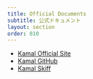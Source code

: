 ```yaml
---
title: Official Documents
subtitle: 公式ドキュメント
layout: section
order: 010
---
```


* [Kamal Official Site](https://kamal-deploy.org)
* [Kamal GitHub](https://github.com/basecamp/kamal)
* [Kamal Skiff](https://github.com/basecamp/kamal-skiff)
